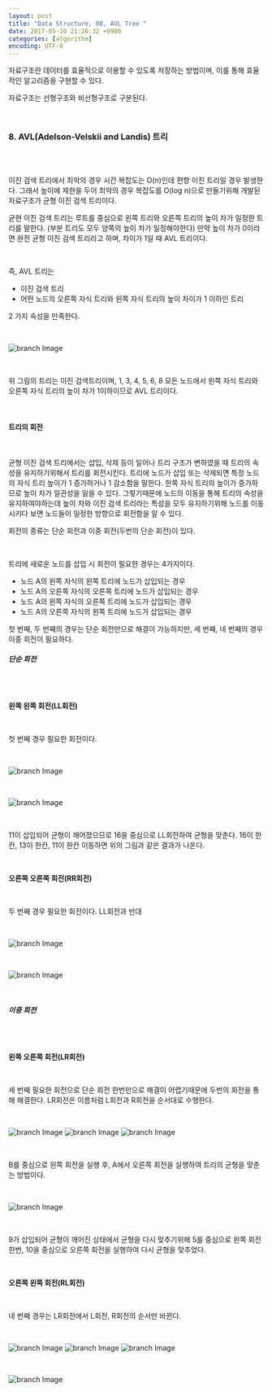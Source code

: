 ```yaml
---
layout: post
title: "Data Structure, 08, AVL Tree "
date: 2017-05-10 21:26:32 +0900
categories: [algorithm]
encoding: UTF-8
---
```


자료구조란 데이터를 효율적으로 이용할 수 있도록 저장하는 방법이며,
이를 통해 효율적인 알고리즘을 구현할 수 있다. 

자료구조는 선형구조와 비선형구조로 구분된다. 

<br/>


### 8. AVL(Adelson-Velskii and Landis) 트리 

<br/>
<br/>


이진 검색 트리에서 최악의 경우 시간 복잡도는 O(n)인데 편향 이진 트리일 경우 발생한다. 그래서 높이에 제한을 두어 최악의 경우 복잡도를 O(log n)으로
만들기위해 개발된 자료구조가 균형 이진 검섹 트리이다. 

균현 이진 검색 트리는 루트를 중심으로 왼쪽 트리와 오른쪽 트리의 높이 차가 일정한 트리를 말한다. (부분 트리도 모두 양쪽의 높이 차가 일정해야한다)
만약 높이 차가 0이라면 완전 균형 이진 검색 트리라고 하며, 차이가 1일 때 AVL 트리이다. 


<br/>

즉, AVL 트리는

- 이진 검색 트리
- 어떤 노드의 오른쪽 자식 트리와 왼쪽 자식 트리의 높이 차이가 1 이하인 트리

2 가지 속성을 만족한다. 

<br/>

![branch Image](https://raw.githubusercontent.com/lee-seul/lee-seul.github.com/master/static/img/_posts/AVL_01.png)


<br/>

위 그림의 트리는 이진 검색트리이며, 1, 3, 4, 5, 6, 8 모든 노드에서 왼쪽 자식 트리와 오른쪽 자식 트리의 높이 차가 1이하이므로 
AVL 트리이다. 



<br/>


#### 트리의 회전 

<br/>

균형 이진 검색 트리에서는 삽입, 삭제 등이 일어나 트리 구조가 변하였을 때 트리의 속성을 유지하기위해서 트리를 회전시킨다. 
트리에 노드가 삽입 또는 삭제되면 특정 노드의 자식 트리 높이가 1 증가하거나 1 감소함을 말한다. 한쪽 자식 트리의 높이가 증가하므로 
높이 차가 일관성을 잃을 수 있다. 그렇기때문에 노드의 이동을 통해 트리의 속성을 유지하여야하는데 높이 차와 이진 검색 트리라는 특성을 모두 유지하기위해
노드를 이동시키다 보면 노드들이 일정한 방향으로 회전함을 알 수 있다. 

회전의 종류는 단순 회전과 이중 회전(두번의 단순 회전)이 있다.


<br/>

트리에 새로운 노드를 삽입 시 회전이 필요한 경우는 4가지이다. 

- 노드 A의 왼쪽 자식의 왼쪽 트리에 노드가 삽입되는 경우
- 노드 A의 오른쪽 자식의 오른쪽 트리에 노드가 삽입되는 경우
- 노드 A의 왼쪽 자식의 오른쪽 트리에 노드가 삽입되는 경우
- 노드 A의 오른쪽 자식의 왼쪽 트리에 노드가 삽입되는 경우


첫 번째, 두 번째의 경우는 단순 회전만으로 해결이 가능하지만, 세 번째, 네 번째의 경우 이중 회전이 필요하다. 



##### 단순 회전 

<br/>
<br/>

**왼쪽 왼쪽 회전(LL회전)** 

<br/>

첫 번째 경우 필요한 회전이다. 

<br/>

![branch Image](https://raw.githubusercontent.com/lee-seul/lee-seul.github.com/master/static/img/_posts/AVL_02.png)


<br/>

![branch Image](https://raw.githubusercontent.com/lee-seul/lee-seul.github.com/master/static/img/_posts/AVL_03.png)

<br/>

11이 삽입되어 균형이 깨어졌으므로 16을 중심으로 LL회전하여 균형을 맞춘다. 16이 한칸, 13이 한칸, 11이 한칸 이동하면 위의 그림과 같은 결과가 나온다.

<br/>

**오른쪽 오른쪽 회전(RR회전)** 

<br/>

두 번째 경우 필요한 회전이다. LL회전과 반대

<br/>

![branch Image](https://raw.githubusercontent.com/lee-seul/lee-seul.github.com/master/static/img/_posts/AVL_04.png)


<br/>

![branch Image](https://raw.githubusercontent.com/lee-seul/lee-seul.github.com/master/static/img/_posts/AVL_05.png)

<br/>

##### 이중 회전 

<br/>
<br/>

**왼쪽 오른쪽 회전(LR회전)** 

<br/>

세 번째 필요한 회전으로 단순 회전 한번만으로 해결이 어렵기때문에 두번의 회전을 통해 해결한다. LR회전은 이름처럼 L회전과 R회전을 순서대로 수행한다. 

<br/>

![branch Image](https://raw.githubusercontent.com/lee-seul/lee-seul.github.com/master/static/img/_posts/AVL_06.png)
![branch Image](https://raw.githubusercontent.com/lee-seul/lee-seul.github.com/master/static/img/_posts/AVL_07.png)
![branch Image](https://raw.githubusercontent.com/lee-seul/lee-seul.github.com/master/static/img/_posts/AVL_08.png)

<br/>

B를 중심으로 왼쪽 회전을 실행 후, A에서 오른쪽 회전을 실행하여 트리의 균형을 맞춘는 방법이다.

<br/>

![branch Image](https://raw.githubusercontent.com/lee-seul/lee-seul.github.com/master/static/img/_posts/AVL_09.png)

<br/>

9가 삽입되어 균형이 깨어진 상태에서 균형을 다시 맞추기위해 5를 중심으로 왼쪽 회전 한번, 10을 중심으로 오른쪽 회전을 실행하여 다시 균형을 맞추었다.

<br/>


**오른쪽 왼쪽 회전(RL회전)** 

<br/>

네 번째 경우는 LR회전에서 L회전, R회전의 순서만 바뀐다. 

<br/>

![branch Image](https://raw.githubusercontent.com/lee-seul/lee-seul.github.com/master/static/img/_posts/AVL_10.png)
![branch Image](https://raw.githubusercontent.com/lee-seul/lee-seul.github.com/master/static/img/_posts/AVL_11.png)
![branch Image](https://raw.githubusercontent.com/lee-seul/lee-seul.github.com/master/static/img/_posts/AVL_12.png)

<br/>

![branch Image](https://raw.githubusercontent.com/lee-seul/lee-seul.github.com/master/static/img/_posts/AVL_13.png)

<br/>
<br/>

